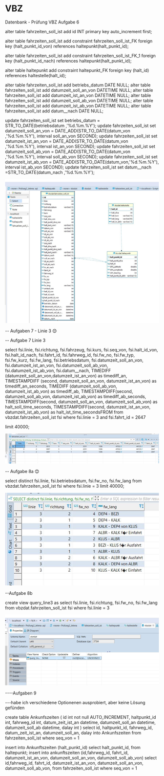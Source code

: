 # VBZ
Datenbank - Prüfung VBZ
  Aufgabe 6 
  
alter table fahrzeiten_soll_ist add id INT primary key auto_increment first; 


alter table fahrzeiten_soll_ist add constraint fahrzeiten_soll_ist_FK foreign key
(halt_punkt_id_von) references haltepunkt(halt_punkt_id);

alter table fahrzeiten_soll_ist add constraint fahrzeiten_soll_ist_FK_1 foreign key
(halt_punkt_id_nach) references haltepunkt(halt_punkt_id);

alter table haltepunkt add constraint haltepunkt_FK foreign key (halt_id)
references haltestelle(halt_id);

alter table fahrzeiten_soll_ist add betriebs_datum DATE NULL; 
alter table fahrzeiten_soll_ist add datumzeit_soll_an_von DATETIME NULL; 
alter table fahrzeiten_soll_ist add datumzeit_ist_an_von DATETIME NULL; 
alter table fahrzeiten_soll_ist add datumzeit_soll_ab_von DATETIME NULL;
alter table fahrzeiten_soll_ist add datumzeit_ist_ab_von DATETIME NULL; 
alter table fahrzeiten_soll_ist add datum__nach DATE NULL;


update fahrzeiten_soll_ist set betriebs_datum = STR_TO_DATE(betriebsdatum ,'%d.%m.%Y');
update fahrzeiten_soll_ist set datumzeit_soll_an_von = DATE_ADD(STR_TO_DATE(datum_von ,'%d.%m.%Y'), interval soll_an_von SECOND);
update fahrzeiten_soll_ist set datumzeit_ist_an_von = DATE_ADD(STR_TO_DATE(datum_von ,'%d.%m.%Y'), interval ist_an_von SECOND);
update fahrzeiten_soll_ist set datumzeit_soll_ab_von = DATE_ADD(STR_TO_DATE(datum_von ,'%d.%m.%Y'), interval soll_ab_von SECOND);
update fahrzeiten_soll_ist set datumzeit_ist_ab_von = DATE_ADD(STR_TO_DATE(datum_von,'%d.%m.%Y'), interval ist_ab_von SECOND);
update fahrzeiten_soll_ist set datum__nach =STR_TO_DATE(datum_nach ,'%d.%m.%Y');


![What is this](ER_Diagramm.JPG)



-- Aufgaben 7 - Linie 3 😊

-- Aufgabe 7 Linie 3 

select
    fsi.linie,
    fsi.richtung,
    fsi.fahrzeug,
    fsi.kurs,
    fsi.seq_von,
    fsi.halt_id_von,
    fsi.halt_id_nach,
    fsi.fahrt_id,
    fsi.fahrweg_id,
    fsi.fw_no,
    fsi.fw_typ,
    fsi.fw_kurz,
    fsi.fw_lang,
    fsi.betriebsdatum,
    fsi.datumzeit_soll_an_von,
    fsi.datumzeit_ist_an_von,
    fsi.datumzeit_soll_ab_von,
    fsi.datumzeit_ist_ab_von,
    fsi.datum__nach,
    TIMEDIFF (datumzeit_soll_an_von,datumzeit_ist_an_von) as timediff_an,
    TIMESTAMPDIFF (second, datumzeit_soll_an_von, datumzeit_ist_an_von) as timediff_an_seconds,
    TIMEDIFF (datumzeit_soll_ab_von, datumzeit_ist_ab_von) as timediff_ab,
    TIMESTAMPDIFF(second, datumzeit_soll_ab_von, datumzeit_ist_ab_von) as timediff_ab_seconds,
    TIMESTAMPDIFF(second, datumzeit_soll_an_von, datumzeit_soll_ab_von) as halt_soll_time_seconds,
    TIMESTAMPDIFF(second, datumzeit_ist_an_von, datumzeit_ist_ab_von) as halt_ist_time_secondsFROM
from
   vbzdat.fahrzeiten_soll_ist fsi 
where
    fsi.linie = 3
    and fsi.fahrt_id = 2647
    
limit 40000;


![What is this](Aufgabe7_linie3.JPG)


-- Aufgabe 8a 😊

select distinct
    fsi.linie,
    fsi.betriebsdatum,
    fsi.fw_no,
    fsi.fw_lang 
from
    vbzdat.fahrzeiten_soll_ist fsi
where
    fsi.linie = 3
limit 40000;

![What is this](8a_linie3JPG.JPG)

--Aufgabe 8b

create view query_line3
as select 
    fsi.linie,
    fsi.richtung,
    fsi.fw_no,
    fsi.fw_lang
from 
   vbzdat.fahrzeiten_soll_ist fsi
where 
    fsi.linie = 3
    
 ![What is this](8b_view.JPG)   
  
----Aufgaben 9

---habe ich verschiedene Optionenen ausprobiert, aber keine Lösung gefünden

create table Ankunfszeiten (
id int not null AUTO_INCREMENT,
haltpunkt_id int,
fahrweg_id int,
datum_zeit_ist_an  datetime,
datumzeit_soll_an  datetime,
datumzeit_soll_ab datetime,
dalay int 
)
select 
id,
haltpunkt_id,
fahrweg_id,
datum_zeit_ist_an,
datumzeit_soll_an,
dalay
into Ankunfszeiten 
from
fahrzeiten_soll_ist 
where 
   seq_von = 1
   


insert into Ankunftszeiten (halt_punkt_id)
select 
halt_punkt_id,
from haltepunkt;
insert into ankunftszeiten (id,fahrweg_id,
fahrt_id,
datumzeit_ist_an_von,
datumzeit_soll_an_von,
datumzeit_soll_ab_von)
select 
id,fahrweg_id,
fahrt_id,
datumzeit_ist_an_von,
datumzeit_soll_an_von,
datumzeit_soll_ab_von,
from
fahrzeiten_soll_ist 
where
seq_von = 1 

   
